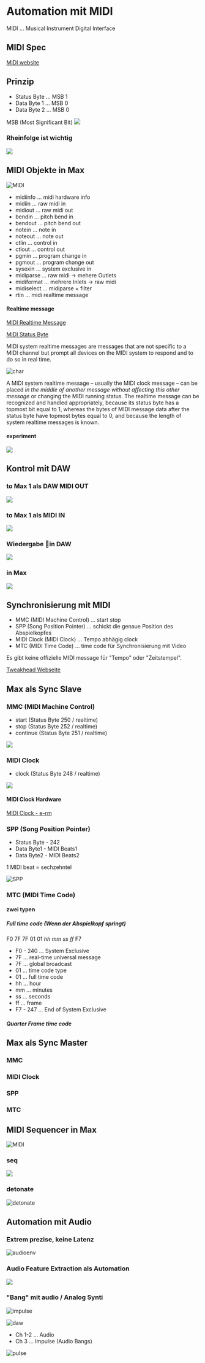 # Automation mit MIDI


MIDI ... Musical Instrument Digital Interface

## MIDI Spec

[MIDI website](https://www.midi.org/)

## Prinzip

- Status Byte ... MSB 1 
- Data Byte 1 ... MSB 0
- Data Byte 2 ... MSB 0

MSB (Most Significant Bit)
![](K4/msb.png)

### Rheinfolge ist wichtig

![](K4/order.png)


## MIDI Objekte in Max

![MIDI](K4/midi.png)

- midiinfo ... midi hardware info
- midiin ... raw midi in
- midiout ... raw midi out
- bendin ... pitch bend in
- bendout ... pitch bend out
- notein ... note in
- noteout ... note out
- ctlin ... control in
- ctlout ... control out
- pgmin ... program change in
- pgmout ... program change out
- sysexin ... system exclusive in
- midiparse ... raw midi -> mehere Outlets
- midiformat ... mehrere Inlets -> raw midi
- midiselect ... midiparse + filter
- rtin ... midi realtime message

#### Realtime message

[MIDI Realtime Message](https://www.recordingblogs.com/wiki/midi-system-realtime-messages)

[MIDI Status Byte](https://www.midi.org/specifications-old/item/table-2-expanded-messages-list-status-bytes)

MIDI system realtime messages are messages that are not specific to a MIDI channel but prompt all devices on the MIDI system to respond and to do so in real time.

![char](K4/realtime.png)

A MIDI system realtime message – usually the MIDI clock message – can be placed *in the middle of another message without affecting this other message* or changing the MIDI running status. The realtime message can be recognized and handled appropriately, because its status byte has a topmost bit equal to 1, whereas the bytes of MIDI message data after the status byte have topmost bytes equal to 0, and because the length of system realtime messages is known.

#### experiment

![](K4/experiment.png)


## Kontrol mit DAW

### to Max 1 als DAW MIDI OUT

![](K4/dawout.png)

### to Max 1 als MIDI IN

![](K4/selection.png)

### Wiedergabe in DAW
![](K4/dawcontrol.png)

### in Max
![](K4/dawin.png)

## Synchronisierung mit MIDI

- MMC (MIDI Machine Control) ... start stop
- SPP (Song Position Pointer) ... schickt die genaue Position des Abspielkopfes
- MIDI Clock (MIDI Clock) ... Tempo abhägig clock
- MTC (MIDI Time Code) ... time code für Synchronisierung mit Video

Es gibt keine offizielle MIDI message für "Tempo" oder "Zeitstempel".

[Tweakhead Webseite](K4/https://www.tweakheadz.com/sync_mmc_mtc_smpte.htm)


## Max als Sync Slave


### MMC (MIDI Machine Control)

- start (Status Byte 250 / realtime)
- stop (Status Byte 252 / realtime)
- continue (Status Byte 251 / realtime)

![](K4/mmc.png)

### MIDI Clock 

- clock (Status Byte 248 / realtime)

![](K4/midi_clock.png)


#### MIDI Clock Hardware
[MIDI Clock - e-rm](https://www.e-rm.de/midiclock/)

### SPP (Song Position Pointer)

- Status Byte - 242
- Data Byte1	- MIDI Beats1
- Data Byte2	- MIDI Beats2

1 MIDI beat = sechzehntel

![SPP](K4/spp.png)


### MTC (MIDI Time Code)

#### zwei typen 

##### Full time code (Wenn der Abspielkopf springt)

F0 7F 7F 01 01 *hh mm ss ff* F7

- F0 - 240 ... System Exclusive
- 7F ... real-time universal message
- 7F ... global broadcast
- 01 ... time code type
- 01 ... full time code
- hh ... hour
- mm ... minutes
- ss ... seconds
- ff ... frame
- F7 - 247 ... End of System Exclusive



##### Quarter Frame time code

## Max als Sync Master


### MMC

### MIDI Clock

### SPP

### MTC




## MIDI Sequencer in Max

![MIDI](K4/seq.png)

### seq

![](K4/seq_mario.png)

### detonate

![detonate](K4/detonate.png)



## Automation mit Audio

### Extrem prezise, keine Latenz

![audioenv](K4/dawin.png)


### Audio Feature Extraction als Automation

![](K4/envelop.png)


### "Bang" mit audio / Analog Synti

![impulse](K4/impulse_max.png)


![daw](K4/impulse_daw.png)

- Ch 1-2 ... Audio
- Ch 3 ... Impulse (Audio Bangs)

![pulse](K4/audiopulse.png)




